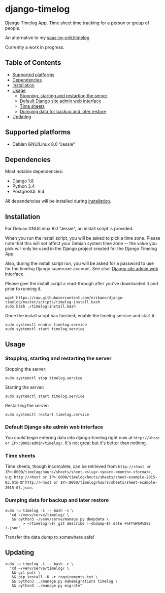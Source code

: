 # django-timelog

Django Timelog App. Time sheet time tracking for a person or group of people.

An alternative to my [saas-by-erik/timelog](https://github.com/saas-by-erik/timelog).

Currently a work in progress.

## Table of Contents

* [Supported platforms](#supported-platforms)
* [Dependencies](#dependencies)
* [Installation](#installation)
* [Usage](#usage)
  - [Stopping, starting and restarting the server](#stopping-starting-and-restarting-the-server)
  - [Default Django site admin web interface](#default-django-site-admin-web-interface)
  - [Time sheets](#time-sheets)
  - [Dumping data for backup and later restore](#dumping-data-for-backup-and-later-restore)
* [Updating](#updating)

## Supported platforms

* Debian GNU/Linux 8.0 "Jessie"

## Dependencies

Most notable dependencies:

  * Django 1.8
  * Python 3.4
  * PostgreSQL 9.4

All dependencies will be installed during [installation](#installation).

## Installation

For Debian GNU/Linux 8.0 "Jessie", an install script is provided.

When you run the install script, you will be asked to pick a time zone.
Please note that this will *not* affect your Debian system time zone --
the value you pick will only be used in the Django project created
for the Django Timelog App.

Also, during the install script run, you will be asked for a password
to use for the timelog Django superuser account. See also:
[Django site admin web interface](#default-django-site-admin-web-interface).

Please give the install script a read-through after you've downloaded it
and prior to running it.

```
wget https://raw.githubusercontent.com/erikano/django-timelog/master/scripts/timelog-install.bash
sudo bash ./timelog-install.bash
```

Once the install script has finished, enable the timelog service and start it:

```
sudo systemctl enable timelog.service
sudo systemctl start timelog.service
```

## Usage

### Stopping, starting and restarting the server

Stopping the server:

```
sudo systemctl stop timelog.service
```

Starting the server:

```
sudo systemctl start timelog.service
```

Restarting the server:

```
sudo systemctl restart timelog.service
```

### Default Django site admin web interface

You *could* begin entering data into django-timelog right now at
`http://<host or IP>:8000/admin/timelog/`.
It's not great but it's better than nothing.

### Time sheets

Time sheets, though incomplete, can be retrieved from 
`http://<host or IP>:8000/timelog/hours/sheets/sheet-<slug>-<year>-<month>.<format>`, e.g.
`http://<host or IP>:8000/timelog/hours/sheets/sheet-example-2015-03.htm` or
`http://<host or IP>:8000/timelog/hours/sheets/sheet-example-2015-03.json`.

### Dumping data for backup and later restore

```
sudo -u timelog -i -- bash -c \
  "cd ~/venv/serve/timelog/ \
   && python3 ~/venv/serve/manage.py dumpdata \
        > ~/timelog-\$( git describe )-dbdump-$( date +%FT%H%M%S%z ).json"
```

Transfer the data dump to somewhere safe!

## Updating

```
sudo -u timelog -i -- bash -c \
  "cd ~/venv/serve/timelog/ \
   && git pull \
   && pip install -U -r requirements.txt \
   && python3 ../manage.py makemigrations timelog \
   && python3 ../manage.py migrate"
```
